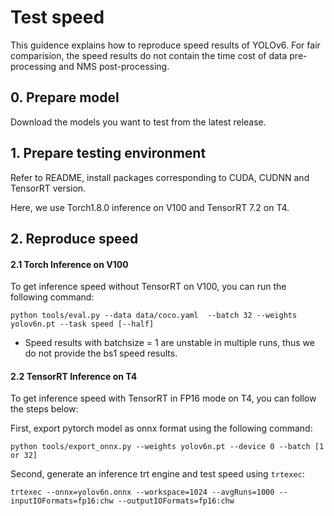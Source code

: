 # Test speed

This guidence explains how to reproduce speed results of YOLOv6. For fair comparision, the speed results do not contain the time cost of data pre-processing and NMS post-processing.

## 0. Prepare model

Download the models you want to test from the latest release.

## 1. Prepare testing environment

Refer to README, install packages corresponding to CUDA, CUDNN and TensorRT version. 

Here, we use Torch1.8.0 inference on V100 and TensorRT 7.2 on T4.

## 2. Reproduce speed

#### 2.1 Torch Inference on V100

To get inference speed without TensorRT on V100,  you can run the following command:

```shell
python tools/eval.py --data data/coco.yaml  --batch 32 --weights yolov6n.pt --task speed [--half]
```

- Speed results with batchsize = 1 are unstable in multiple runs, thus we do not provide the bs1 speed results.

#### 2.2 TensorRT Inference on T4

To  get inference speed with TensorRT in FP16 mode on T4, you can follow the steps below:

First, export pytorch model as onnx format using the  following command:

```shell
python tools/export_onnx.py --weights yolov6n.pt --device 0 --batch [1 or 32] 
```

Second,  generate an inference  trt engine and test speed using `trtexec`:

```
trtexec --onnx=yolov6n.onnx --workspace=1024 --avgRuns=1000 --inputIOFormats=fp16:chw --outputIOFormats=fp16:chw
```

